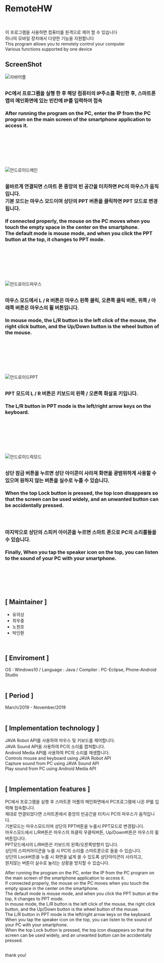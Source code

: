 <h1 text-align:center>RemoteHW</h1><br>

이 프로그램을 사용하면 컴퓨터를 원격으로 제어 할 수 있습니다<br>
하나의 모바일 장치에서 다양한 기능을 지원합니다<br>
This program allows you to remotely control your computer<br>
Various functions supported by one device<br>



ScreenShot
--------------------------

![자바어플](https://user-images.githubusercontent.com/58925978/87854461-27770e00-c94d-11ea-869b-82f38f0eb09d.png)<br><br>
<p>
  <font size=3><b>
PC에서 프로그램을 실행 한 후 해당 컴퓨터의 IP주소를 확인한 후, 스마트폰 앱의 메인화면에 있는 빈칸에 IP를 입력하여 접속<br><br>
After running the program on the PC, enter the IP from the PC program on the main screen of the smartphone application to access it.<br><br><br><br><br>
  </b></font>
</p><br>

![안드로이드메인](https://user-images.githubusercontent.com/58925978/87854468-365dc080-c94d-11ea-9061-7f78684d92c3.png)<br><br>
<p>
  <font size=3><b>
올바르게 연결되면 스마트 폰 중앙의 빈 공간을 터치하면 PC의 마우스가 움직입니다.<br>
기본 모드는 마우스 모드이며 상단의 PPT 버튼을 클릭하면 PPT 모드로 변경됩니다.<br><br>
If connected properly, the mouse on the PC moves when you touch the empty space in the center on the smartphone.<br>
The default mode is mouse mode, and when you click the PPT button at the top, it changes to PPT mode.<br><br><br><br><br>
</b></font>
</p><br>

![안드로이드마우스](https://user-images.githubusercontent.com/58925978/87854476-41b0ec00-c94d-11ea-96ed-1411db8dd418.png)<br><br>
<p>
  <font size=3><b>
마우스 모드에서 L / R 버튼은 마우스 왼쪽 클릭, 오른쪽 클릭 버튼, 위쪽 / 아래쪽 버튼은 마우스의 휠 버튼입니다.<br><br>
In mouse mode, the L/R button is the left click of the mouse, the right click button, and the Up/Down button is the wheel button of the mouse.<br><br><br><br><br>
</b></font>
</p><br>

![안드로이드PPT](https://user-images.githubusercontent.com/58925978/87854478-4bd2ea80-c94d-11ea-9675-51366322a7fd.png)<br><br>
<p>
  <font size=3><b>
PPT 모드의 L / R 버튼은 키보드의 왼쪽 / 오른쪽 화살표 키입니다.<br><br>
The L/R button in PPT mode is the left/right arrow keys on the keyboard.<br><br><br><br><br>
</b></font>
</p><br>

![안드로이드락모드](https://user-images.githubusercontent.com/58925978/87854481-52f9f880-c94d-11ea-9bd5-a93e844fa1cc.png)<br><br>
<p>
  <font size=3><b>
상단 잠금 버튼을 누르면 상단 아이콘이 사라져 화면을 광범위하게 사용할 수 있으며 원하지 않는 버튼을 실수로 누를 수 있습니다.<br><br>
When the top Lock button is pressed, the top icon disappears so that the screen can be used widely, and an unwanted button can be accidentally pressed.<br><br>
</b></font>
</p><br>

<p>
  <font size=3><b>
마지막으로 상단의 스피커 아이콘을 누르면 스마트 폰으로 PC의 소리를들을 수 있습니다.<br><br>
Finally, When you tap the speaker icon on the top, you can listen to the sound of your PC with your smartphone.<br><br><br><br>
</b></font>
</p><br>

[ Maintainer ]
------------------------------
<ul>
  <li>유의상</li>
  <li>최우중</li>
  <li>노원호</li>
  <li>박인환</li>
</ul>
<br>

[ Enviroment ]
------------------------------
OS : Windows10 / Language : Java / Compiler : PC-Eclipse, Phone-Android Studio <br><br>

[ Period ]
-------------------------------
March/2019 - November/2019<br><br>

[ Implementation technology ]
-------------------------------
JAVA Robot API를 사용하여 마우스 및 키보드를 제어합니다.<br>
JAVA Sound API을 사용하여 PC의 소리를 캡쳐합니다.<br>
Android Media API를 사용하여 PC의 소리를 재생합니다.<br>
Controls mouse and keyboard using JAVA Robot API<br>
Capture sound from PC using JAVA Sound API<br>
Play sound from PC using Android Media API<br><br>

[ Implementation features ]
-------------------------------
PC에서 프로그램을 실행 후 스마트폰 어플의 메인화면에서 PC프로그램에 나온 IP를 입력해 접속합니다.<br>
제대로 연결되었다면 스마트폰에서 중앙의 빈공간을 터치시 PC의 마우스가 움직입니다.<br>
기본모드는 마우스모드이며 상단의 PPT버튼을 누를시 PPT모드로 변경됩니다.<br>
마우스모드에서 L/R버튼은 마우스의 좌클릭 우클릭버튼, Up/Down버튼은 마우스의 휠버튼입니다.<br>
PPT모드에서의 L/R버튼은 키보드의 왼쪽/오른쪽방향키 입니다.<br>
상단의 스피커아이콘을 누를 시 PC의 소리를 스마트폰으로 들을 수 있습니다.<br>
상단의 Lock버튼을 누를 시 화면을 넓게 쓸 수 있도록 상단아이콘이 사라지고,<br>
원치않는 버튼이 실수로 눌리는 상황을 방지할 수 있습니다.<br>

After running the program on the PC, enter the IP from the PC program on the main screen of the smartphone application to access it.<br>
If connected properly, the mouse on the PC moves when you touch the empty space in the center on the smartphone.<br>
The default mode is mouse mode, and when you click the PPT button at the top, it changes to PPT mode.<br>
In mouse mode, the L/R button is the left click of the mouse, the right click button, and the Up/Down button is the wheel button of the mouse.<br>
The L/R button in PPT mode is the left/right arrow keys on the keyboard.<br>
When you tap the speaker icon on the top, you can listen to the sound of your PC with your smartphone.<br>
When the top Lock button is pressed, the top icon disappears so that the screen can be used widely, and an unwanted button can be accidentally pressed.<br><br>

thank you!
